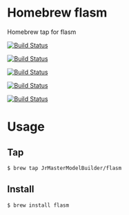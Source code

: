 # Homebrew flasm

Homebrew tap for flasm

[![Build Status](https://github.com/JrMasterModelBuilder/homebrew-flasm/workflows/macOS%2012/badge.svg?branch=main)](https://github.com/JrMasterModelBuilder/homebrew-flasm/actions?query=workflow%3AmacOS%2012+branch%3Amain)

[![Build Status](https://github.com/JrMasterModelBuilder/homebrew-flasm/workflows/macOS%2011/badge.svg?branch=main)](https://github.com/JrMasterModelBuilder/homebrew-flasm/actions?query=workflow%3AmacOS%2011+branch%3Amain)

[![Build Status](https://github.com/JrMasterModelBuilder/homebrew-flasm/workflows/Ubuntu%2022.04/badge.svg?branch=main)](https://github.com/JrMasterModelBuilder/homebrew-flasm/actions?query=workflow%3AUbuntu%2022.04+branch%3Amain)

[![Build Status](https://github.com/JrMasterModelBuilder/homebrew-flasm/workflows/Ubuntu%2020.04/badge.svg?branch=main)](https://github.com/JrMasterModelBuilder/homebrew-flasm/actions?query=workflow%3AUbuntu%2020.04+branch%3Amain)

[![Build Status](https://github.com/JrMasterModelBuilder/homebrew-flasm/workflows/Ubuntu%2018.04/badge.svg?branch=main)](https://github.com/JrMasterModelBuilder/homebrew-flasm/actions?query=workflow%3AUbuntu%2018.04+branch%3Amain)


# Usage

## Tap

```
$ brew tap JrMasterModelBuilder/flasm
```

## Install

```
$ brew install flasm
```
